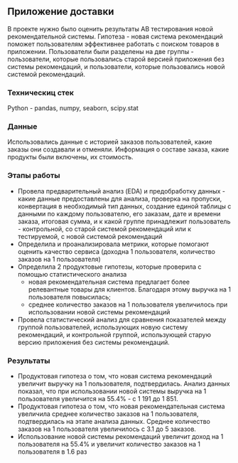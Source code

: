 ## Приложение доставки
В проекте нужно было оценить результаты AB тестирования новой рекомендательной системы. Гипотеза - новая система рекомендаций поможет пользователям эффективнее работать с поиском товаров в приложении. 
Пользователи были разделены на две группы - пользователи, которые пользовались старой версией приложения без системы рекомендаций, и пользователи, которые пользовались новой системой рекомендаций. 
### Техническиц стек
Python - pandas, numpy, seaborn, scipy.stat
### Данные
Использовались данные с историей заказов пользователей, какие заказы они создавали и отменяли. Информация о составе заказа, какие продукты были включены, их стоимость.
### Этапы работы
- Провела предварительный анализ (EDA) и предобработку данных - какие данные предоставлены для анализа, проверка на пропуски, конвертация в необходимый тип данных, создание единой таблицы с данными по каждому пользователю, его заказам, дате и времени заказа, итоговая сумма, и к какой группе принадлежит пользователь - контрольной, со старой системой рекомендаций или к тестируемой, с новой системой рекомендаций
- Определила и проанализировала метрики, которые помогают оценить качество сервиса (доходна 1 пользователя, количество заказов на 1 пользователя)
- Определила 2 продуктовые гипотезы, которые проверила с помощью статистического анализа
  - новая рекомендательная система предлагает более релевантные товары для клиентов. Благодаря этому выручка на 1 пользователя повысилась;
  - среднее количество заказов на 1 пользователя увеличилось при использовании новой системы рекомендаций
- Провела статистический анализ для сравнения показателей между группой пользователей, использующих новую систему рекомендаций, и контрольной группой, использующей старую версию приложения без системы рекомендаций.
### Результаты
- Продуктовая гипотеза о том, что новая система рекомендаций увеличит выручку на 1 пользователя, подтвердилась. Анализ данных показал, что при использовании новой системы выручка на 1 пользователя увеличится на 55.4% - с 1 191 до 1 851.
- Продуктовая гипотеза о том, что новая рекомендательная система увеличила среднее количество заказов на 1 пользователя, подтвердилась на этапе анализа данных. Среднее количество заказов на 1 пользователя увеличилось с 3.1 до 5 заказов.
- Использование новой системы рекомендаций увеличит доход на 1 пользователя на 55.4% и увеличит количество заказов на 1 пользователя в 1.6 раз
